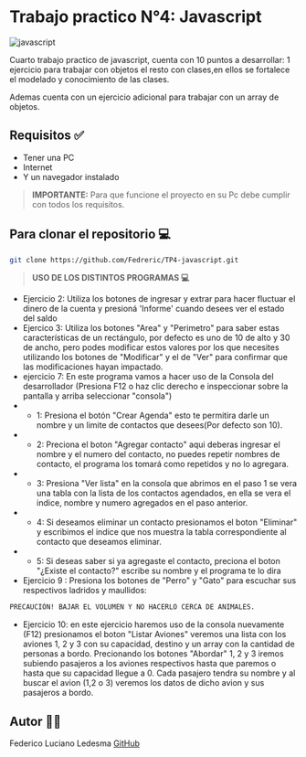 # Trabajo practico N°4: Javascript

![javascript](https://soyhorizonte.com/wp-content/uploads/2020/10/Javascript-by-SoyHorizonte.jpg)

Cuarto trabajo practico de javascript, cuenta con 10 puntos a desarrollar: 1 ejercicio para trabajar con objetos el resto con clases,en ellos se fortalece el modelado y conocimiento de las clases. 

Ademas cuenta con un ejercicio adicional para trabajar con un array de objetos.


## Requisitos ✅

- Tener una PC
- Internet
- Y un navegador instalado

>**IMPORTANTE:** Para que funcione el proyecto en su Pc debe cumplir con todos los requisitos.

## Para clonar el repositorio 💻

```bash
git clone https://github.com/Fedreric/TP4-javascript.git
```
>**USO DE LOS DISTINTOS PROGRAMAS 💻**  
- Ejercicio 2: Utiliza los botones de ingresar y extrar para hacer fluctuar el dinero de la cuenta y presioná 'Informe' cuando desees ver el estado del saldo
- Ejercico 3: Utiliza los botones "Area" y "Perimetro" para saber estas características de un rectángulo, por defecto es uno de 10 de alto y 30 de ancho, pero podes modificar estos valores por los que necesites utilizando los botones de "Modificar" y el de "Ver" para confirmar que las modificaciones hayan impactado.
- ejercicio 7: En este programa vamos a hacer uso de la Consola del desarrollador (Presiona F12 o haz clic derecho e inspeccionar sobre la pantalla y arriba seleccionar "consola")
- * 1: Presiona el botón "Crear Agenda" esto te permitira darle un nombre y un limite de contactos que desees(Por defecto son 10).
- * 2: Preciona el boton "Agregar contacto" aqui deberas ingresar el nombre y el numero del contacto, no puedes repetir nombres de contacto, el programa los tomará como repetidos y no lo agregara.
- * 3: Presiona "Ver lista" en la consola que abrimos en el paso 1 se vera una tabla con la lista de los contactos agendados, en ella se vera el indice, nombre y numero agregados en el paso anterior.
- * 4: Si deseamos eliminar un contacto presionamos el boton "Eliminar" y escribimos el indice que nos muestra la tabla correspondiente al contacto que deseamos eliminar.
- * 5: Si deseas saber si ya agregaste el contacto, preciona el boton "¿Existe el contacto?" escribe su nombre y el programa te lo dira
- Ejercicio 9 : Presiona los botones de "Perro" y "Gato" para escuchar sus respectivos ladridos y maullidos: 
```bash
PRECAUCIÓN! BAJAR EL VOLUMEN Y NO HACERLO CERCA DE ANIMALES.
```
- Ejercicio 10: en este ejercicio haremos uso de la consola nuevamente (F12) presionamos el boton "Listar Aviones" veremos una lista con los aviones 1, 2 y 3 con su capacidad, destino y un array con la cantidad de personas a bordo. Precionando los botones "Abordar" 1, 2 y 3 iremos subiendo pasajeros a los aviones respectivos hasta que paremos o hasta que su capacidad llegue a 0. Cada pasajero tendra su nombre y al buscar el avion (1,2 o 3) veremos los datos de dicho avion y sus pasajeros a bordo.
## Autor 👨‍💻
 Federico Luciano Ledesma [GitHub](https://github.com/Fedreric)
